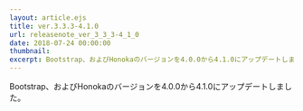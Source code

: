 ```yaml
---
layout: article.ejs
title: ver.3.3.3-4.1.0
url: releasenote_ver_3_3_3-4_1_0
date: 2018-07-24 00:00:00
thumbnail: 
excerpt: Bootstrap、およびHonokaのバージョンを4.0.0から4.1.0にアップデートしました
---
```


Bootstrap、およびHonokaのバージョンを4.0.0から4.1.0にアップデートしました。
